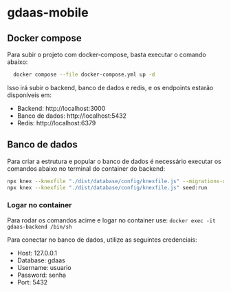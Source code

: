 # gdaas-mobile

## Docker compose

Para subir o projeto com docker-compose, basta executar o comando abaixo:

```bash
  docker compose --file docker-compose.yml up -d
```

Isso irá subir o backend, banco de dados e redis, e os endpoints estarão disponíveis em:

- Backend: http://localhost:3000
- Banco de dados: http://localhost:5432
- Redis: http://localhost:6379

## Banco de dados

Para criar a estrutura e popular o banco de dados é necessário executar os comandos abaixo no terminal do container do backend:

```bash
npx knex --knexfile "./dist/database/config/knexfile.js" --migrations-directory "../migrations"   migrate:latest
npx knex --knexfile "./dist/database/config/knexfile.js" seed:run
```

### Logar no container
Para rodar os comandos acime e logar no container use:
`docker exec -it gdaas-backend /bin/sh`

Para conectar no banco de dados, utilize as seguintes credenciais:

- Host: 127.0.0.1
- Database: gdaas
- Username: usuario
- Password: senha
- Port: 5432